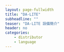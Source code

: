 ```yaml
---
layout: page-fullwidth
title: "DA-LITE"
subheadline: ""
teaser: "DA-LITE 設備簡介"
header: no
categories:
    - distributor
    - language
---
```

